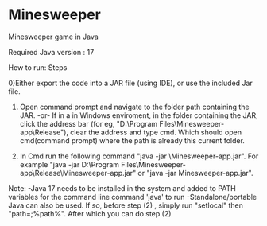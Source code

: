 # Minesweeper
 Minesweeper game in Java




Required Java version : 17

How to run: 
Steps

0)Either export the code into a JAR file (using IDE), or use the included Jar file. 

1) Open command prompt and navigate to the folder path containing the JAR.
   -or-
 If in a in Windows enviroment, in the folder containing the JAR, click the address bar (for eg, "D:\Program Files\Minesweeper-app\Release"), clear the address and type cmd. Which should open cmd(command prompt) where the path is already this current folder.

2) In Cmd run the following command "java -jar <path>\Minesweeper-app.jar". For example "java -jar D:\Program Files\Minesweeper-app\Release\Minesweeper-app.jar" or "java -jar Minesweeper-app.jar".

Note: 
-Java 17 needs to be installed in the system and added to PATH variables for the command line command 'java' to run
-Standalone/portable Java can also be used. If so, before step (2) , simply run "setlocal" then "path=<PATH OF STANDALONE>;%path%". After which you can do step (2)
